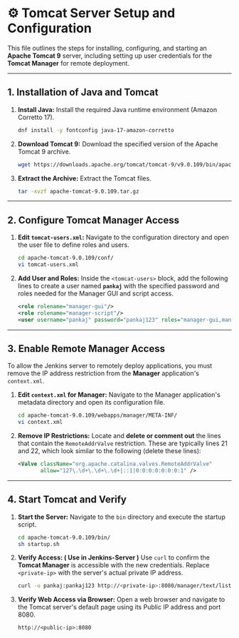 # ⚙️ Tomcat Server Setup and Configuration

This file outlines the steps for installing, configuring, and starting an **Apache Tomcat 9** server, including setting up user credentials for the **Tomcat Manager** for remote deployment.

---

## 1. Installation of Java and Tomcat

1.  **Install Java:** Install the required Java runtime environment (Amazon Corretto 17).
    ```bash
    dnf install -y fontconfig java-17-amazon-corretto
    ```

2.  **Download Tomcat 9:** Download the specified version of the Apache Tomcat 9 archive.
    ```bash
    wget https://downloads.apache.org/tomcat/tomcat-9/v9.0.109/bin/apache-tomcat-9.0.109.tar.gz
    ```

3.  **Extract the Archive:** Extract the Tomcat files.
    ```bash
    tar -xvzf apache-tomcat-9.0.109.tar.gz
    ```

---

## 2. Configure Tomcat Manager Access

1.  **Edit `tomcat-users.xml`:** Navigate to the configuration directory and open the user file to define roles and users.
    ```bash
    cd apache-tomcat-9.0.109/conf/
    vi tomcat-users.xml
    ```

2.  **Add User and Roles:** Inside the `<tomcat-users>` block, add the following lines to create a user named **`pankaj`** with the specified password and roles needed for the Manager GUI and script access.
    ```xml
    <role rolename="manager-gui"/> 
    <role rolename="manager-script"/> 
    <user username="pankaj" password="pankaj123" roles="manager-gui,manager-script"/>
    ```

---

## 3. Enable Remote Manager Access

To allow the Jenkins server to remotely deploy applications, you must remove the IP address restriction from the **Manager** application's `context.xml`.

1.  **Edit `context.xml` for Manager:** Navigate to the Manager application's metadata directory and open its configuration file.
    ```bash
    cd apache-tomcat-9.0.109/webapps/manager/META-INF/
    vi context.xml
    ```

2.  **Remove IP Restrictions:** Locate and **delete or comment out** the lines that contain the `RemoteAddrValve` restriction. These are typically lines 21 and 22, which look similar to the following (delete these lines):
    ```xml
    <Valve className="org.apache.catalina.valves.RemoteAddrValve"
           allow="127\.\d+\.\d+\.\d+|::1|0:0:0:0:0:0:0:1" />
    ```

---

## 4. Start Tomcat and Verify

1.  **Start the Server:** Navigate to the `bin` directory and execute the startup script.
    ```bash
    cd apache-tomcat-9.0.109/bin/
    sh startup.sh
    ```

2.  **Verify Access: ( Use in Jenkins-Server )** Use `curl` to confirm the **Tomcat Manager** is accessible with the new credentials. Replace `<private-ip>` with the server's actual private IP address.
    ```bash
    curl -u pankaj:pankaj123 http://<private-ip>:8080/manager/text/list
    ```

3. **Verify Web Access via Browser:** Open a web browser and navigate to the Tomcat server's default page using its Public IP address and port 8080.
    ```
    http://<public-ip>:8080
    ```
